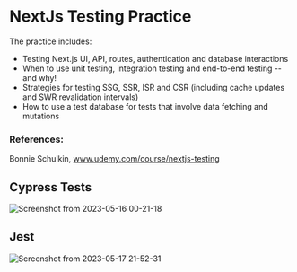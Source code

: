 # NextJs Testing Practice
The practice includes:

* Testing Next.js UI, API, routes, authentication and database interactions
* When to use unit testing, integration testing and end-to-end testing -- and why!
* Strategies for testing SSG, SSR, ISR and CSR (including cache updates and SWR revalidation intervals)
* How to use a test database for tests that involve data fetching and mutations

### References:
Bonnie Schulkin, www.udemy.com/course/nextjs-testing

## Cypress Tests
![Screenshot from 2023-05-16 00-21-18](https://github.com/danieltkach/nextjs-testing/assets/70539591/a81be9d1-9766-496a-882d-3eba7ee6dd05)

## Jest
![Screenshot from 2023-05-17 21-52-31](https://github.com/danieltkach/nextjs-testing/assets/70539591/973c5688-b9aa-4236-bad9-de13f2b9c401)


